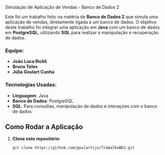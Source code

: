 Simulação de Aplicação de Vendas - Banco de Dados 2

Este foi um trabalho feito na matéria de **Banco de Dados 2** que simula uma aplicação de vendas, diretamente ligada a um banco de dados. O objetivo deste trabalho foi integrar uma aplicação em **Java** com um banco de dados em **PostgreSQL**, utilizando **SQL** para realizar a manipulação e recuperação de dados.

### Equipe:
- **João Luca Rickli**
- **Bruno Teles**
- **Júlia Goulart Cunha**

### Tecnologias Usadas:
- **Linguagem**: Java
- **Banco de Dados**: PostgreSQL
- **SQL**: Para consultas, manipulação de dados e interações com o banco de dados

## Como Rodar a Aplicação

1. **Clone este repositório**:

   ```bash
   git clone https://github.com/goulartcju/TrabalhoBD2.git
